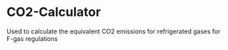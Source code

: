 # CO2-Calculator
Used to calculate the equivalent CO2 emissions for refrigerated gases for F-gas regulations
